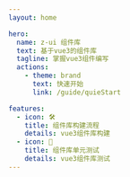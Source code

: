 ```yaml
---
layout: home

hero:
  name: z-ui 组件库
  text: 基于vue3的组件库
  tagline: 掌握vue3组件编写
  actions:
    - theme: brand
      text: 快速开始
      link: /guide/quieStart

features:
  - icon: 🛠
    title: 组件库构建流程
    details: vue3组件库构建
  - icon: 🚀
    title: 组件库单元测试
    details: vue3组件库测试
---
```

